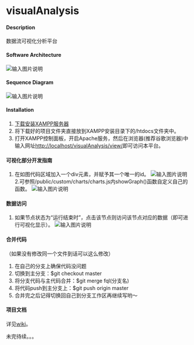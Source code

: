 # visualAnalysis

#### Description
数据流可视化分析平台

#### Software Architecture
![输入图片说明](https://images.gitee.com/uploads/images/2018/1123/100828_73209334_2141312.jpeg "实验室时间序列可视化分析平台.jpg")

#### Sequence Diagram
![输入图片说明](https://images.gitee.com/uploads/images/2018/1229/151602_136bf791_2141312.png "workflow时序图.png")
#### Installation

1. [下载安装XAMPP服务器](http://note.youdao.com/noteshare?id=611a754774eb730c5f730cc3bcbadb32)
2. 将下载好的项目文件夹直接放到XAMPP安装目录下的/htdocs文件夹中。
3. 打开XAMPP控制面板，开启Apache服务，然后在浏览器(推荐谷歌浏览器)中输入网址[http://localhost/visualAnalysis/view/](http://localhost/visualAnalysis/view/)即可访问本平台。

#### 可视化部分开发指南
1. 在如图代码区域加入一个div元素，并赋予其一个唯一的id。
![输入图片说明](https://images.gitee.com/uploads/images/2018/1121/224151_e476a838_2141312.png "屏幕快照 2018-11-21 22.40.31.png")
2.可参照/public/custom/charts/charts.js内showGraph()函数自定义自己的函数。
![输入图片说明](https://images.gitee.com/uploads/images/2018/1113/164407_c7855f2e_2141312.png "屏幕快照 2018-11-13 16.42.22.png")

#### 数据访问
1. 如果节点状态为“运行结束时”，点击该节点则访问该节点对应的数据（即可进行可视化显示）。
![输入图片说明](https://images.gitee.com/uploads/images/2018/1119/200727_43ed3be3_2141312.png "屏幕快照 2018-11-19 20.06.25.png")

#### 合并代码
（如果没有修改同一个文件到话可以这么修改）
1. 在自己的分支上确保代码没问题
2. 切换到主分支：$git checkout master
3. 将分支代码与主代码合并：$git merge fql(分支名)
4. 将代码push到主分支上：$git push origin master
5. 合并完之后记得切换回自己到分支工作区再继续写哟～

#### 项目文档
详见[wiki](https://gitee.com/DSM_fudan/visualAnalysis/wikis/%E8%8A%82%E7%82%B9%E9%85%8D%E7%BD%AE%E6%96%87%E4%BB%B6%E8%AF%B4%E6%98%8E?sort_id=1037802)。

未完待续。。。
